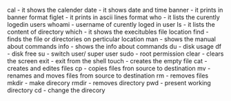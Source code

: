 cal - it shows the calender
date - it shows date and time
banner - it prints in banner format
figlet - it prints in ascii lines format
who - it lists the curently logedin users
whoami - username of curently loged in user
ls - it lists the content of directory
which - it shows the execitubles file location
find - finds the file or directories on perticular location
man - shows the manual about commands
info -  shows the info about commands
du - disk usage
df - disk free
su - switch user/ super user
sudo - root permission
clear - clears the screen
exit - exit from the shell
touch - creates the empty file
cat - creates and edites files
cp - copies files fron source to destination
mv - renames and moves files from source to destination
rm - removes files
mkdir - make direcory
rmdir - removes directory
pwd - present working directory
cd - change the direcory